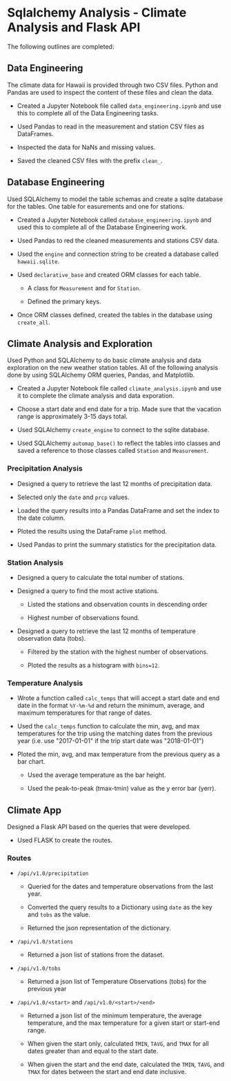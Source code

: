# Sqlalchemy Analysis - Climate Analysis and Flask API


The following outlines are completed:

## Data Engineering

The climate data for Hawaii is provided through two CSV files. Python and Pandas are used to inspect the content of these files and clean the data.

* Created a Jupyter Notebook file called `data_engineering.ipynb` and use this to complete all of the Data Engineering tasks.

* Used Pandas to read in the measurement and station CSV files as DataFrames.

* Inspected the data for NaNs and missing values. 

* Saved the cleaned CSV files with the prefix `clean_`.


##  Database Engineering

Used SQLAlchemy to model the table schemas and create a sqlite database for the tables. One table for easurements and one for stations.

* Created a Jupyter Notebook called `database_engineering.ipynb` and used this to complete all of the Database Engineering work.

* Used Pandas to red the cleaned measurements and stations CSV data. 

* Used the `engine` and connection string to be created a database called `hawaii.sqlite`.

* Used `declarative_base` and created ORM classes for each table.

  * A class for `Measurement` and for `Station`.

  * Defined the primary keys.

* Once ORM classes defined, created the tables in the database using `create_all`.



##  Climate Analysis and Exploration

Used Python and SQLAlchemy to do basic climate analysis and data exploration on the new weather station tables. All of the following analysis done by using SQLAlchemy ORM queries, Pandas, and Matplotlib.

* Created a Jupyter Notebook file called `climate_analysis.ipynb` and use it to complete the climate analysis and data exporation.

* Choose a start date and end date for a trip. Made sure that the vacation range is approximately 3-15 days total.

* Used SQLAlchemy `create_engine` to connect to the sqlite database.

* Used SQLAlchemy `automap_base()` to reflect the tables into classes and saved a reference to those classes called `Station` and `Measurement`.

### Precipitation Analysis

* Designed a query to retrieve the last 12 months of precipitation data.

* Selected only the `date` and `prcp` values.

* Loaded the query results into a Pandas DataFrame and set the index to the date column.

* Ploted the results using the DataFrame `plot` method.

* Used Pandas to print the summary statistics for the precipitation data.

### Station Analysis

* Designed a query to calculate the total number of stations.

* Designed a query to find the most active stations.

  * Listed the stations and observation counts in descending order

  * Highest number of observations found.

* Designed a query to retrieve the last 12 months of temperature observation data (tobs).

  * Filtered by the station with the highest number of observations.

  * Ploted the results as a histogram with `bins=12`.



### Temperature Analysis

* Wrote a function called `calc_temps` that will accept a start date and end date in the format `%Y-%m-%d` and return the minimum, average, and maximum temperatures for that range of dates.

* Used the `calc_temps` function to calculate the min, avg, and max temperatures for the trip using the matching dates from the previous year (i.e. use "2017-01-01" if the trip start date was "2018-01-01")

* Ploted the min, avg, and max temperature from the previous query as a bar chart.

  * Used the average temperature as the bar height.

  * Used the peak-to-peak (tmax-tmin) value as the y error bar (yerr).


##  Climate App

Designed a Flask API based on the queries that were developed. 

* Used FLASK to create the routes.

### Routes

* `/api/v1.0/precipitation`

  * Queried for the dates and temperature observations from the last year.

  * Converted the query results to a Dictionary using `date` as the key and `tobs` as the value.

  * Returned the json representation of the dictionary.

* `/api/v1.0/stations`

  * Returned a json list of stations from the dataset.

* `/api/v1.0/tobs`

  * Returned a json list of Temperature Observations (tobs) for the previous year

* `/api/v1.0/<start>` and `/api/v1.0/<start>/<end>`

  * Returned a json list of the minimum temperature, the average temperature, and the max temperature for a given start or start-end range.

  * When given the start only, calculated `TMIN`, `TAVG`, and `TMAX` for all dates greater than and equal to the start date.

  * When given the start and the end date, calculated the `TMIN`, `TAVG`, and `TMAX` for dates between the start and end date inclusive.

